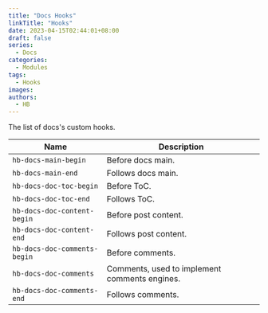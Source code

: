 ```yaml
---
title: "Docs Hooks"
linkTitle: "Hooks"
date: 2023-04-15T02:44:01+08:00
draft: false
series:
  - Docs
categories:
  - Modules
tags:
  - Hooks
images:
authors:
  - HB
---
```


The list of docs's custom hooks.

<!--more-->

| Name                         | Description                                   |
| ---------------------------- | --------------------------------------------- |
| `hb-docs-main-begin`         | Before docs main.                             |
| `hb-docs-main-end`           | Follows docs main.                            |
| `hb-docs-doc-toc-begin`      | Before ToC.                                   |
| `hb-docs-doc-toc-end`        | Follows ToC.                                  |
| `hb-docs-doc-content-begin`  | Before post content.                          |
| `hb-docs-doc-content-end`    | Follows post content.                         |
| `hb-docs-doc-comments-begin` | Before comments.                              |
| `hb-docs-doc-comments`       | Comments, used to implement comments engines. |
| `hb-docs-doc-comments-end`   | Follows comments.                             |

